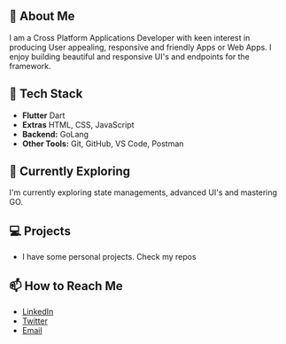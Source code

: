 ## 🚀 About Me
I am a Cross Platform Applications Developer with keen interest in producing User appealing, responsive and friendly Apps or Web Apps. I enjoy building beautiful and responsive UI's and endpoints for the framework. 


## 🔧 Tech Stack
- **Flutter** Dart
- **Extras** HTML, CSS, JavaScript
- **Backend:** GoLang
- **Other Tools:** Git, GitHub, VS Code, Postman

## 🌱 Currently Exploring
I'm currently exploring state managements, advanced UI's and mastering GO.

## 💻 Projects
- I have some personal projects. Check my repos


## 📫 How to Reach Me
- [LinkedIn](https://www.linkedin.com/in/promise-amaechi-543740249/)
- [Twitter](https://twitter.com/a_new_dozie)
- [Email](mailto:amaechipromise16@gmail.com)




